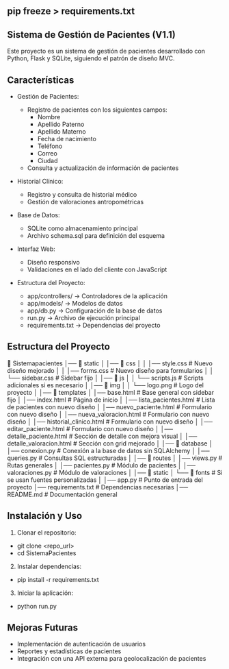 ## pip freeze > requirements.txt 

## Sistema de Gestión de Pacientes (V1.1)

Este proyecto es un sistema de gestión de pacientes desarrollado con Python, Flask y SQLite, siguiendo el patrón de diseño MVC.

## Características

* Gestión de Pacientes:
  - Registro de pacientes con los siguientes campos:
    * Nombre
    * Apellido Paterno
    * Apellido Materno
    * Fecha de nacimiento
    * Teléfono
    * Correo
    * Ciudad
  - Consulta y actualización de información de pacientes

* Historial Clínico:
  - Registro y consulta de historial médico
  - Gestión de valoraciones antropométricas

* Base de Datos:
  - SQLite como almacenamiento principal
  - Archivo schema.sql para definición del esquema

* Interfaz Web:
  - Diseño responsivo
  - Validaciones en el lado del cliente con JavaScript

* Estructura del Proyecto:
  - app/controllers/ → Controladores de la aplicación
  - app/models/ → Modelos de datos
  - app/db.py → Configuración de la base de datos
  - run.py → Archivo de ejecución principal
  - requirements.txt → Dependencias del proyecto

## Estructura del Proyecto

📁 Sistemapacientes
│── 📁 static
│   │── 📁 css
│   │   │── style.css                # Nuevo diseño mejorado
│   │   │── forms.css                 # Nuevo diseño para formularios
│   │   └── sidebar.css               # Sidebar fijo
│   │── 📁 js
│   │   └── scripts.js                # Scripts adicionales si es necesario
│   │── 📁 img
│   │   └── logo.png                   # Logo del proyecto
│
│── 📁 templates
│   │── base.html                      # Base general con sidebar fijo
│   │── index.html                      # Página de inicio
│   │── lista_pacientes.html           # Lista de pacientes con nuevo diseño
│   │── nuevo_paciente.html            # Formulario con nuevo diseño
│   │── nueva_valoracion.html          # Formulario con nuevo diseño
│   │── historial_clinico.html         # Formulario con nuevo diseño
│   │── editar_paciente.html           # Formulario con nuevo diseño
│   │── detalle_paciente.html          # Sección de detalle con mejora visual
│   │── detalle_valoracion.html        # Sección con grid mejorado
│
│── 📁 database
│   │── conexion.py                    # Conexión a la base de datos sin SQLAlchemy
│   │── queries.py                      # Consultas SQL estructuradas
│
│── 📁 routes
│   │── views.py                        # Rutas generales
│   │── pacientes.py                    # Módulo de pacientes
│   │── valoraciones.py                 # Módulo de valoraciones
│
│── 📁 static
│   └── 📁 fonts                        # Si se usan fuentes personalizadas
│
│── app.py                              # Punto de entrada del proyecto
│── requirements.txt                     # Dependencias necesarias
│── README.md                            # Documentación general


## Instalación y Uso

1. Clonar el repositorio:
  * git clone <repo_url>
  * cd SistemaPacientes

2. Instalar dependencias:
  * pip install -r requirements.txt

3. Iniciar la aplicación:
  * python run.py

## Mejoras Futuras
  * Implementación de autenticación de usuarios
  * Reportes y estadísticas de pacientes
  * Integración con una API externa para geolocalización de pacientes
